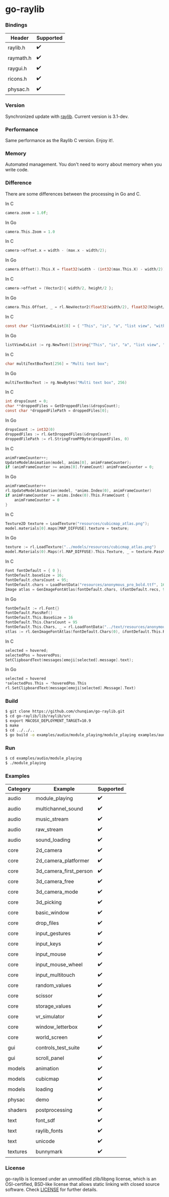 # go-raylib


### Bindings
Header     | Supported          |
---------  | ------------------ |
raylib.h   | :heavy_check_mark: |
raymath.h  | :heavy_check_mark: |
raygui.h   | :heavy_check_mark: |
ricons.h   | :heavy_check_mark: |
physac.h   | :heavy_check_mark: |


### Version
Synchronized update with [raylib](https://github.com/raysan5/raylib). Current version is 3.1-dev.


### Performance
Same performance as the Raylib C version. Enjoy it!.


### Memory
Automated management. You don't need to worry about memory when you write code.


### Difference
There are some differences between the processing in Go and C.

In C
```c
camera.zoom = 1.0f;
```
In Go
```go
camera.This.Zoom = 1.0
```

In C
```c
camera->offset.x = width - (max.x - width/2);
```
In Go
```go
camera.Offset().This.X = float32(width - (int32(max.This.X) - width/2))
```

In C
```c
camera->offset = (Vector2){ width/2, height/2 };
```
In Go
```go
camera.This.Offset, _ = rl.NewVector2(float32(width/2), float32(height/2)).PassValue()
```

In C
```c
const char *listViewExList[8] = { "This", "is", "a", "list view", "with", "disable", "elements", "amazing!" };
```
In Go
```go
listViewExList := rg.NewText([]string{"This", "is", "a", "list view", "with", "disable", "elements", "amazing!"})
```

In C
```c
char multiTextBoxText[256] = "Multi text box";
```
In Go
```go
multiTextBoxText := rg.NewBytes("Multi text box", 256)
```

In C
```c
int dropsCount = 0;
char **droppedFiles = GetDroppedFiles(&dropsCount);
const char *droppedFilePath = droppedFiles[0];
```
In Go
```go
dropsCount := int32(0)
droppedFiles := rl.GetDroppedFiles(&dropsCount)
droppedFilePath := rl.StringFromPPByte(droppedFiles, 0)
```

In C
```c
animFrameCounter++;
UpdateModelAnimation(model, anims[0], animFrameCounter);
if (animFrameCounter >= anims[0].frameCount) animFrameCounter = 0;
```
In Go
```go
animFrameCounter++
rl.UpdateModelAnimation(model, *anims.Index(0), animFrameCounter)
if animFrameCounter >= anims.Index(0).This.FrameCount {
    animFrameCounter = 0
}
```

In C
```c
Texture2D texture = LoadTexture("resources/cubicmap_atlas.png");
model.materials[0].maps[MAP_DIFFUSE].texture = texture;
```
In Go
```go
texture := rl.LoadTexture("../models/resources/cubicmap_atlas.png")
model.Materials(0).Maps(rl.MAP_DIFFUSE).This.Texture, _ = texture.PassValue()
```

In C
```c
Font fontDefault = { 0 };
fontDefault.baseSize = 16;
fontDefault.charsCount = 95;
fontDefault.chars = LoadFontData("resources/anonymous_pro_bold.ttf", 16, 0, 95, FONT_DEFAULT);
Image atlas = GenImageFontAtlas(fontDefault.chars, &fontDefault.recs, 95, 16, 4, 0);
```
In Go
```go
fontDefault := rl.Font{}
fontDefault.PassRef()
fontDefault.This.BaseSize = 16
fontDefault.This.CharsCount = 95
fontDefault.This.Chars, _ = rl.LoadFontData("../text/resources/anonymous_pro_bold.ttf", 16, nil, 95, int32(rl.FONT_DEFAULT)).PassRef()
stlas := rl.GenImageFontAtlas(fontDefault.Chars(0), &fontDefault.This.Recs, 95, 16, 4, 0)
```

In C
```c
selected = hovered;
selectedPos = hoveredPos;
SetClipboardText(messages[emoji[selected].message].text);
```
In Go
```go
selected = hovered
*selectedPos.This = *hoveredPos.This
rl.SetClipboardText(message[emoji[selected].Message].Text)
```


### Build
```bash
$ git clone https://github.com/chunqian/go-raylib.git
$ cd go-raylib/lib/raylib/src
$ export MACOSX_DEPLOYMENT_TARGET=10.9
$ make
$ cd ../../..
$ go build -o examples/audio/module_playing/module_playing examples/audio/module_playing/module_playing.go
```


### Run
```bash
$ cd examples/audio/module_playing
$ ./module_playing
```


### Examples
Category   | Example                | Supported          |
---------  | ---------------------- | ------------------ |
audio      | module_playing         | :heavy_check_mark: |
audio      | multichannel_sound     | :heavy_check_mark: |
audio      | music_stream           | :heavy_check_mark: |
audio      | raw_stream             | :heavy_check_mark: |
audio      | sound_loading          | :heavy_check_mark: |
core       | 2d_camera              | :heavy_check_mark: |
core       | 2d_camera_platformer   | :heavy_check_mark: |
core       | 3d_camera_first_person | :heavy_check_mark: |
core       | 3d_camera_free         | :heavy_check_mark: |
core       | 3d_camera_mode         | :heavy_check_mark: |
core       | 3d_picking             | :heavy_check_mark: |
core       | basic_window           | :heavy_check_mark: |
core       | drop_files             | :heavy_check_mark: |
core       | input_gestures         | :heavy_check_mark: |
core       | input_keys             | :heavy_check_mark: |
core       | input_mouse            | :heavy_check_mark: |
core       | input_mouse_wheel      | :heavy_check_mark: |
core       | input_multitouch       | :heavy_check_mark: |
core       | random_values          | :heavy_check_mark: |
core       | scissor                | :heavy_check_mark: |
core       | storage_values         | :heavy_check_mark: |
core       | vr_simulator           | :heavy_check_mark: |
core       | window_letterbox       | :heavy_check_mark: |
core       | world_screen           | :heavy_check_mark: |
gui        | controls_test_suite    | :heavy_check_mark: |
gui        | scroll_panel           | :heavy_check_mark: |
models     | animation              | :heavy_check_mark: |
models     | cubicmap               | :heavy_check_mark: |
models     | loading                | :heavy_check_mark: |
physac     | demo                   | :heavy_check_mark: |
shaders    | postprocessing         | :heavy_check_mark: |
text       | font_sdf               | :heavy_check_mark: |
text       | raylib_fonts           | :heavy_check_mark: |
text       | unicode                | :heavy_check_mark: |
textures   | bunnymark              | :heavy_check_mark: |


### License
go-raylib is licensed under an unmodified zlib/libpng license, which is an OSI-certified, BSD-like license that allows static linking with closed source software. Check [LICENSE](LICENSE) for further details.
